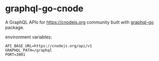 # graphql-go-cnode

A GraphQL APIs for https://cnodejs.org community built with [graphql-go](https://github.com/graphql-go/graphql) package.

environment variables:
```
API_BASE_URL=https://cnodejs.org/api/v1
GRAPHQL_PATH=/graphql
PORT=3001
```
